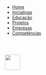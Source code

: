 <!-- docs/_sidebar.md -->

- [Home](README.md)
- [Iniciativas](iniciativas.md)
- [Educação](educacao.md)
- [Projetos](projetos.md)
- [Empresas](empresas.md)
- [Competências](competencias.md)

<br><br>

<img src="https://digital.ufms.br/files/2017/06/unb-300x276.png" height="50" width="50">